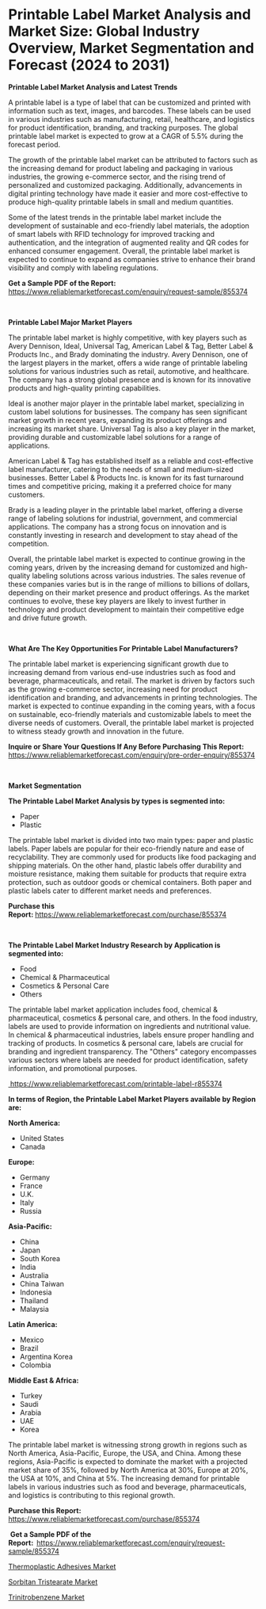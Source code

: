 <p><h1>Printable Label Market Analysis and Market Size: Global Industry Overview, Market Segmentation and Forecast (2024 to 2031)</h1></p><p><strong>Printable Label Market Analysis and Latest Trends</strong></p>
<p><p>A printable label is a type of label that can be customized and printed with information such as text, images, and barcodes. These labels can be used in various industries such as manufacturing, retail, healthcare, and logistics for product identification, branding, and tracking purposes. The global printable label market is expected to grow at a CAGR of 5.5% during the forecast period.</p><p>The growth of the printable label market can be attributed to factors such as the increasing demand for product labeling and packaging in various industries, the growing e-commerce sector, and the rising trend of personalized and customized packaging. Additionally, advancements in digital printing technology have made it easier and more cost-effective to produce high-quality printable labels in small and medium quantities.</p><p>Some of the latest trends in the printable label market include the development of sustainable and eco-friendly label materials, the adoption of smart labels with RFID technology for improved tracking and authentication, and the integration of augmented reality and QR codes for enhanced consumer engagement. Overall, the printable label market is expected to continue to expand as companies strive to enhance their brand visibility and comply with labeling regulations.</p></p>
<p><strong>Get a Sample PDF of the Report:&nbsp;</strong> <a href="https://www.reliablemarketforecast.com/enquiry/request-sample/855374">https://www.reliablemarketforecast.com/enquiry/request-sample/855374</a></p>
<p>&nbsp;</p>
<p><strong>Printable Label Major Market Players</strong></p>
<p><p>The printable label market is highly competitive, with key players such as Avery Dennison, Ideal, Universal Tag, American Label & Tag, Better Label & Products Inc., and Brady dominating the industry. Avery Dennison, one of the largest players in the market, offers a wide range of printable labeling solutions for various industries such as retail, automotive, and healthcare. The company has a strong global presence and is known for its innovative products and high-quality printing capabilities.</p><p>Ideal is another major player in the printable label market, specializing in custom label solutions for businesses. The company has seen significant market growth in recent years, expanding its product offerings and increasing its market share. Universal Tag is also a key player in the market, providing durable and customizable label solutions for a range of applications.</p><p>American Label & Tag has established itself as a reliable and cost-effective label manufacturer, catering to the needs of small and medium-sized businesses. Better Label & Products Inc. is known for its fast turnaround times and competitive pricing, making it a preferred choice for many customers.</p><p>Brady is a leading player in the printable label market, offering a diverse range of labeling solutions for industrial, government, and commercial applications. The company has a strong focus on innovation and is constantly investing in research and development to stay ahead of the competition.</p><p>Overall, the printable label market is expected to continue growing in the coming years, driven by the increasing demand for customized and high-quality labeling solutions across various industries. The sales revenue of these companies varies but is in the range of millions to billions of dollars, depending on their market presence and product offerings. As the market continues to evolve, these key players are likely to invest further in technology and product development to maintain their competitive edge and drive future growth.</p></p>
<p>&nbsp;</p>
<p><strong>What Are The Key Opportunities For Printable Label Manufacturers?</strong></p>
<p><p>The printable label market is experiencing significant growth due to increasing demand from various end-use industries such as food and beverage, pharmaceuticals, and retail. The market is driven by factors such as the growing e-commerce sector, increasing need for product identification and branding, and advancements in printing technologies. The market is expected to continue expanding in the coming years, with a focus on sustainable, eco-friendly materials and customizable labels to meet the diverse needs of customers. Overall, the printable label market is projected to witness steady growth and innovation in the future.</p></p>
<p><strong>Inquire or Share Your Questions If Any Before Purchasing This Report:</strong> <a href="https://www.reliablemarketforecast.com/enquiry/pre-order-enquiry/855374">https://www.reliablemarketforecast.com/enquiry/pre-order-enquiry/855374</a></p>
<p>&nbsp;</p>
<p><strong>Market Segmentation</strong></p>
<p><strong>The Printable Label Market Analysis by types is segmented into:</strong></p>
<p><ul><li>Paper</li><li>Plastic</li></ul></p>
<p><p>The printable label market is divided into two main types: paper and plastic labels. Paper labels are popular for their eco-friendly nature and ease of recyclability. They are commonly used for products like food packaging and shipping materials. On the other hand, plastic labels offer durability and moisture resistance, making them suitable for products that require extra protection, such as outdoor goods or chemical containers. Both paper and plastic labels cater to different market needs and preferences.</p></p>
<p><strong>Purchase this Report:&nbsp;</strong><a href="https://www.reliablemarketforecast.com/purchase/855374">https://www.reliablemarketforecast.com/purchase/855374</a></p>
<p>&nbsp;</p>
<p><strong>The Printable Label Market Industry Research by Application is segmented into:</strong></p>
<p><ul><li>Food</li><li>Chemical & Pharmaceutical</li><li>Cosmetics & Personal Care</li><li>Others</li></ul></p>
<p><p>The printable label market application includes food, chemical & pharmaceutical, cosmetics & personal care, and others. In the food industry, labels are used to provide information on ingredients and nutritional value. In chemical & pharmaceutical industries, labels ensure proper handling and tracking of products. In cosmetics & personal care, labels are crucial for branding and ingredient transparency. The "Others" category encompasses various sectors where labels are needed for product identification, safety information, and promotional purposes.</p></p>
<p><a href="https://www.reliablemarketforecast.com/printable-label-r855374">&nbsp;https://www.reliablemarketforecast.com/printable-label-r855374</a></p>
<p><strong>In terms of Region, the Printable Label Market Players available by Region are:</strong></p>
<p>
    <p> <strong> North America: </strong>
        <ul>
            <li>United States</li>
            <li>Canada</li>
        </ul>
        </p> 
    <p> <strong> Europe: </strong>
        <ul>
            <li>Germany</li>
            <li>France</li>
            <li>U.K.</li>
            <li>Italy</li>
            <li>Russia</li>
        </ul>
        </p> 
    <p> <strong> Asia-Pacific: </strong>
        <ul>
            <li>China</li>
            <li>Japan</li>
            <li>South Korea</li>
            <li>India</li>
            <li>Australia</li>
            <li>China Taiwan</li>
            <li>Indonesia</li>
            <li>Thailand</li>
            <li>Malaysia</li>
        </ul>
        </p> 
    <p> <strong> Latin America: </strong>
        <ul>
            <li>Mexico</li>
            <li>Brazil</li>
            <li>Argentina Korea</li>
            <li>Colombia</li>
        </ul>
        </p> 
    <p> <strong> Middle East & Africa: </strong>
        <ul>
            <li>Turkey</li>
            <li>Saudi</li>
            <li>Arabia</li>
            <li>UAE</li>
            <li>Korea</li>
        </ul>
    </p>
    </p>
<p><p>The printable label market is witnessing strong growth in regions such as North America, Asia-Pacific, Europe, the USA, and China. Among these regions, Asia-Pacific is expected to dominate the market with a projected market share of 35%, followed by North America at 30%, Europe at 20%, the USA at 10%, and China at 5%. The increasing demand for printable labels in various industries such as food and beverage, pharmaceuticals, and logistics is contributing to this regional growth.</p></p>
<p><strong>Purchase this Report: </strong><a href="https://www.reliablemarketforecast.com/purchase/855374">https://www.reliablemarketforecast.com/purchase/855374</a></p>
<p>&nbsp;<strong>Get a Sample PDF of the Report:&nbsp;&nbsp;</strong><a href="https://www.reliablemarketforecast.com/enquiry/request-sample/855374">https://www.reliablemarketforecast.com/enquiry/request-sample/855374</a></p>
<p><strong></strong></p>
<p><p><a href="https://medium.com/@clairhane_9803/thermoplastic-adhesives-market-trends-a-detailed-study-of-its-market-segmentation-and-analyzing-88091a7c3aa9">Thermoplastic Adhesives Market</a></p><p><a href="https://github.com/nicoletavirag/Market-Research-Report-List-4/blob/main/sorbitan-tristearate-market.md">Sorbitan Tristearate Market</a></p><p><a href="https://medium.com/@jeniw10236654655/trinitrobenzene-market-share-and-new-trends-analysis-by-its-type-application-end-use-and-63445f6663c4">Trinitrobenzene Market</a></p></p>